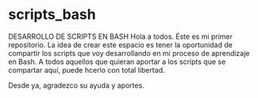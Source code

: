 # scripts_bash
DESARROLLO DE SCRIPTS EN BASH
Hola a todos.  Éste es mi primer repositorio.  La idea de crear este espacio es tener la oportunidad de compartir los scripts que voy desarrollando en mi proceso de aprendizaje en Bash.  A todos aquellos que quieran aportar a los scripts que se compartar aquí, puede hcerlo con total libertad.

Desde ya, agradezco su ayuda y aportes.
